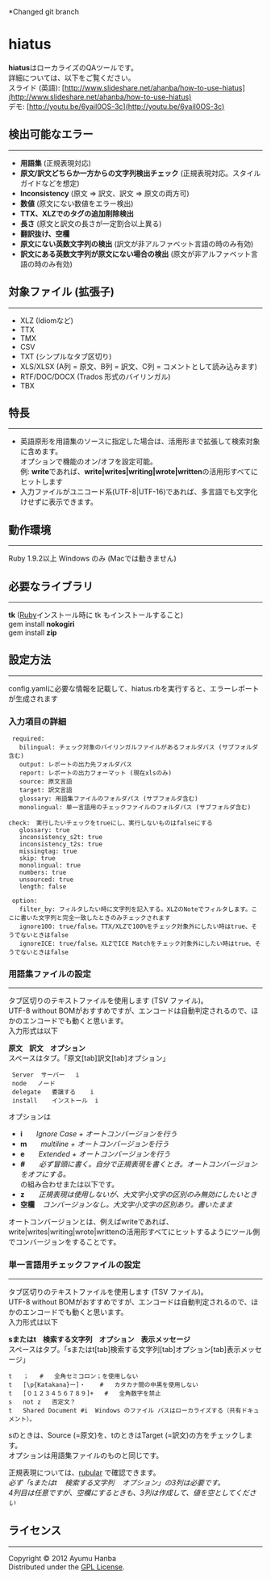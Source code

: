 *Changed git branch

# hiatus
**hiatus**はローカライズのQAツールです。  
詳細については、以下をご覧ください。  
スライド (英語):   [http://www.slideshare.net/ahanba/how-to-use-hiatus](http://www.slideshare.net/ahanba/how-to-use-hiatus)  
デモ: [http://youtu.be/6yaiI0OS-3c](http://youtu.be/6yaiI0OS-3c)  

## 検出可能なエラー
------
+ **用語集** (正規表現対応)
+ **原文/訳文どちらか一方からの文字列検出チェック** (正規表現対応。スタイルガイドなどを想定)
+ **Inconsistency** (原文 => 訳文、訳文 => 原文の両方可)
+ **数値** (原文にない数値をエラー検出)
+ **TTX、XLZでのタグの追加削除検出**
+ **長さ** (原文と訳文の長さが一定割合以上異る)
+ **翻訳抜け、空欄**
+ **原文にない英数文字列の検出** (訳文が非アルファベット言語の時のみ有効)
+ **訳文にある英数文字列が原文にない場合の検出** (原文が非アルファベット言語の時のみ有効)

## 対象ファイル (拡張子)
------
+ XLZ (Idiomなど)
+ TTX
+ TMX
+ CSV
+ TXT (シンプルなタブ区切り)
+ XLS/XLSX (A列 = 原文、B列 = 訳文、C列 = コメントとして読み込みます)
+ RTF/DOC/DOCX (Trados 形式のバイリンガル)
+ TBX

## 特長
--------
+ 英語原形を用語集のソースに指定した場合は、活用形まで拡張して検索対象に含めます。  
  オプションで機能のオン/オフを設定可能。  
  例: **write**であれば、**write|writes|writing|wrote|written**の活用形すべてにヒットします
+ 入力ファイルがユニコード系(UTF-8|UTF-16)であれば、多言語でも文字化けせずに表示できます。

## 動作環境
--------
Ruby 1.9.2以上
Windows のみ (Macでは動きません)  

## 必要なライブラリ
---------
**tk** ([Ruby](http://rubyinstaller.org/)インストール時に tk もインストールすること)  
gem install **nokogiri**  
gem install **zip**  

## 設定方法
---------
config.yamlに必要な情報を記載して、hiatus.rbを実行すると、エラーレポートが生成されます

### 入力項目の詳細

     required:  
       bilingual: チェック対象のバイリンガルファイルがあるフォルダパス (サブフォルダ含む)  
       output: レポートの出力先フォルダパス  
       report: レポートの出力フォーマット (現在xlsのみ)  
       source: 原文言語  
       target: 訳文言語  
       glossary: 用語集ファイルのフォルダパス (サブフォルダ含む)  
       monolingual: 単一言語用のチェックファイルのフォルダパス (サブフォルダ含む)  

    check:　実行したいチェックをtrueにし、実行しないものはfalseにする  
       glossary: true  
       inconsistency_s2t: true  
       inconsistency_t2s: true  
       missingtag: true  
       skip: true  
       monolingual: true  
       numbers: true  
       unsourced: true  
       length: false  
  
     option:  
       filter_by: フィルタしたい時に文字列を記入する。XLZのNoteでフィルタします。ここに書いた文字列と完全一致したときのみチェックされます  
       ignore100: true/false。TTX/XLZで100%をチェック対象外にしたい時はtrue、そうでないときはfalse  
       ignoreICE: true/false。XLZでICE Matchをチェック対象外にしたい時はtrue、そうでないときはfalse  

### 用語集ファイルの設定
------------
タブ区切りのテキストファイルを使用します (TSV ファイル)。  
UTF-8 without BOMがおすすめですが、エンコードは自動判定されるので、ほかのエンコードでも動くと思います。  
入力形式は以下

**原文&nbsp;&nbsp;&nbsp;&nbsp;訳文&nbsp;&nbsp;&nbsp;&nbsp;オプション**  
スペースはタブ。「原文[tab]訳文[tab]オプション」 

     Server	 サーバー	i
     node	ノード
     delegate	委譲する	i
     install	インストール	i 

オプションは
+ **i**&nbsp;&nbsp;&nbsp;&nbsp;&nbsp;&nbsp;&nbsp;*Ignore Case + オートコンバージョンを行う*
+ **m**&nbsp;&nbsp;&nbsp;&nbsp;&nbsp;&nbsp;&nbsp;*multiline + オートコンバージョンを行う*
+ **e**&nbsp;&nbsp;&nbsp;&nbsp;&nbsp;&nbsp;&nbsp;*Extended + オートコンバージョンを行う*  
+ **#**&nbsp;&nbsp;&nbsp;&nbsp;&nbsp;&nbsp;&nbsp;*必ず冒頭に書く。自分で正規表現を書くとき。オートコンバージョンをオフにする。*  
の組み合わせまたは以下です。  
+ **z**&nbsp;&nbsp;&nbsp;&nbsp;&nbsp;&nbsp;&nbsp;*正規表現は使用しないが、大文字小文字の区別のみ無効にしたいとき*
+ **空欄**&nbsp;&nbsp;&nbsp;&nbsp;*コンバージョンなし。大文字小文字の区別あり。書いたまま*  

オートコンバージョンとは、例えばwriteであれば、write|writes|writing|wrote|writtenの活用形すべてにヒットするようにツール側でコンバージョンをすることです。

### 単一言語用チェックファイルの設定
--------
タブ区切りのテキストファイルを使用します (TSV ファイル)。  
UTF-8 without BOMがおすすめですが、エンコードは自動判定されるので、ほかのエンコードでも動くと思います。  
入力形式は以下

**sまたはt&nbsp;&nbsp;&nbsp;&nbsp;検索する文字列&nbsp;&nbsp;&nbsp;&nbsp;オプション&nbsp;&nbsp;&nbsp;&nbsp;表示メッセージ**  
スペースはタブ。「sまたはt[tab]検索する文字列[tab]オプション[tab]表示メッセージ」  

	t	；	#	全角セミコロン；を使用しない
	t	[\p{Katakana}ー]・	#	カタカナ間の中黒を使用しない
	t	[０１２３４５６７８９]+	#	全角数字を禁止
	s	not	z	否定文？
	t	Shared Document	#i	Windows のファイル パスはローカライズする（共有ドキュメント）。

sのときは、Source (=原文)を、tのときはTarget (=訳文)の方をチェックします。  
オプションは用語集ファイルのものと同じです。  

正規表現については、[rubular](http://rubular.com/) で確認できます。  
*必ず「sまたはt&nbsp;&nbsp;&nbsp;&nbsp;検索する文字列&nbsp;&nbsp;&nbsp;&nbsp;オプション」の3列は必要です。*  
*4列目は任意ですが、空欄にするときも、3列は作成して、値を空としてください*

## ライセンス
----------
Copyright &copy; 2012 Ayumu Hanba  
Distributed under the [GPL License][GPL].

[GPL]: http://www.gnu.org/licenses/gpl.html
